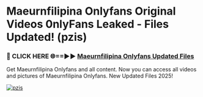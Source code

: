 # Maeurnfilipina Onlyfans Original Videos 0nlyFans Leaked - Files Updated! (pzis)

<h3>🔴 CLICK HERE 🌐==►► <a href="https://tinyurl.com/ehrbuxhb" rel="nofollow">Maeurnfilipina Onlyfans Updated Files</a></h3>

Get Maeurnfilipina Onlyfans and all content. Now you can access all videos and pictures of Maeurnfilipina Onlyfans. New Updated Files 2025!

[![pzis](https://i.imgur.com/lVYEuWS.gif)](https://tinyurl.com/ehrbuxhb)
